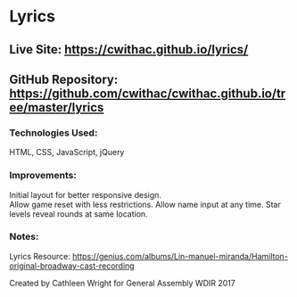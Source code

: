 # Lyrics

## Live Site: https://cwithac.github.io/lyrics/

## GitHub Repository: https://github.com/cwithac/cwithac.github.io/tree/master/lyrics

### Technologies Used:
HTML, CSS, JavaScript, jQuery

### Improvements:
Initial layout for better responsive design.  
Allow game reset with less restrictions.
Allow name input at any time.
Star levels reveal rounds at same location. 

### Notes:

Lyrics Resource: https://genius.com/albums/Lin-manuel-miranda/Hamilton-original-broadway-cast-recording

Created by Cathleen Wright for General Assembly WDIR 2017
